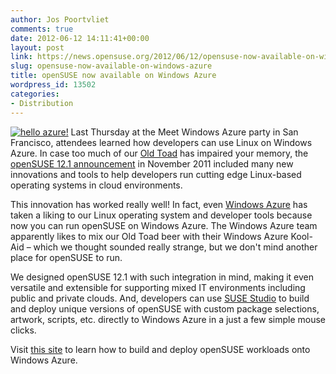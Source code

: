 ```yaml
---
author: Jos Poortvliet
comments: true
date: 2012-06-12 14:11:41+00:00
layout: post
link: https://news.opensuse.org/2012/06/12/opensuse-now-available-on-windows-azure/
slug: opensuse-now-available-on-windows-azure
title: openSUSE now available on Windows Azure
wordpress_id: 13502
categories:
- Distribution
---
```


[![hello azure!](//2.bp.blogspot.com/-vosCD7Mt5SQ/T9Cy5wFqKxI/AAAAAAAAAHc/e7nCXUVXDoY/s320/hello-azure.png)](//susestudio.com)
Last Thursday at the Meet Windows Azure party in San Francisco, attendees learned how developers can use Linux on Windows Azure. In case too much of our [Old Toad](//en.opensuse.org/openSUSE:Beer) has impaired your memory, the [openSUSE 12.1 announcement](//news.opensuse.org/2011/11/16/opensuse-12-1-all-green/) in November 2011 included many new innovations and tools to help developers run cutting edge Linux-based operating systems in cloud environments.

This innovation has worked really well! In fact, even [Windows Azure](//www.windowsazure.com/en-us/) has taken a liking to our Linux operating system and developer tools because now you can run openSUSE on Windows Azure. The Windows Azure team apparently likes to mix our Old Toad beer with their Windows Azure Kool-Aid – which we thought sounded really strange, but we don't mind another place for openSUSE to run.  <!-- more -->

We designed openSUSE 12.1 with such integration in mind, making it even versatile and extensible for supporting mixed IT environments including public and private clouds. And, developers can use [SUSE Studio](//www.susestudio.com/) to build and deploy unique versions of openSUSE with custom package selections, artwork, scripts, etc. directly to Windows Azure in a just a few simple mouse clicks. 

Visit [this site](//www.suse.com/suse-linux-enterprise-server-on-azure) to learn how to build and deploy openSUSE workloads onto Windows Azure.
